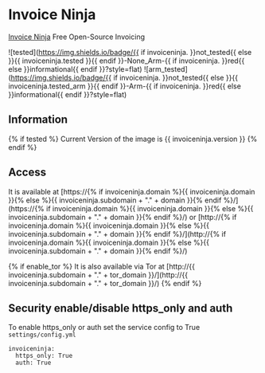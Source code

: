 # Invoice Ninja

[Invoice Ninja](https://www.invoiceninja.org/) Free Open-Source Invoicing

![tested](https://img.shields.io/badge/{{ if invoiceninja. }}not_tested{{ else }}{{ invoiceninja.tested }}{{ endif }}-None_Arm-{{ if invoiceninja. }}red{{ else }}informational{{ endif }}?style=flat)
![arm_tested](https://img.shields.io/badge/{{ if invoiceninja. }}not_tested{{ else }}{{ invoiceninja.tested_arm }}{{ endif }}-Arm-{{ if invoiceninja. }}red{{ else }}informational{{ endif }}?style=flat)

## Information

{% if tested %}
Current Version of the image is {{ invoiceninja.version }}
{% endif %}

## Access

It is available at [https://{% if invoiceninja.domain %}{{ invoiceninja.domain }}{% else %}{{ invoiceninja.subdomain + "." + domain }}{% endif %}/](https://{% if invoiceninja.domain %}{{ invoiceninja.domain }}{% else %}{{ invoiceninja.subdomain + "." + domain }}{% endif %}/) or [http://{% if invoiceninja.domain %}{{ invoiceninja.domain }}{% else %}{{ invoiceninja.subdomain + "." + domain }}{% endif %}/](http://{% if invoiceninja.domain %}{{ invoiceninja.domain }}{% else %}{{ invoiceninja.subdomain + "." + domain }}{% endif %}/)

{% if enable_tor %}
It is also available via Tor at [http://{{ invoiceninja.subdomain + "." + tor_domain }}/](http://{{ invoiceninja.subdomain + "." + tor_domain }}/)
{% endif %}

## Security enable/disable https_only and auth

To enable https_only or auth set the service config to True
`settings/config.yml`

```
invoiceninja:
  https_only: True
  auth: True
```

